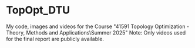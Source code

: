 # TopOpt_DTU
My code, images and videos for the Course "41591 Topology Optimization - Theory, Methods and Applications\\Summer 2025"
Note: Only videos used for the final report are publicly available.
